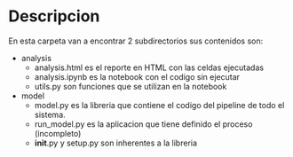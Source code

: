 # Descripcion

En esta carpeta van a encontrar 2 subdirectorios sus contenidos son:
- analysis
    - analysis.html es el reporte en HTML con las celdas ejecutadas
    - analysis.ipynb es la notebook con el codigo sin ejecutar
    - utils.py son funciones que se utilizan en la notebook
- model
    - model.py es la libreria que contiene el codigo del pipeline de todo el sistema.
    - run_model.py es la aplicacion que tiene definido el proceso (incompleto)
    - __init__.py y setup.py son inherentes a la libreria

